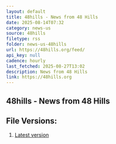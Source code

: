 ```yaml
---
layout: default
title: 48hills - News from 48 Hills
date: 2025-08-14T07:32
category: news-us
source: 48hills
filetype: rss
folder: news-us-48hills
url: https://48hills.org/feed/
api_key: null
cadence: hourly
last_fetched: 2025-08-27T13:02
description: News from 48 Hills
link: https://48hills.org
---
```


## 48hills - News from 48 Hills

<div id="data-chart"></div>
<div id="data-table"></div>
<script>
document.addEventListener('DOMContentLoaded', function(){
  document.getElementById('data-table').textContent = 'This source isn't supported for tables yet.';
});
</script>

## File Versions:
1. [Latest version](./latest.rss)
